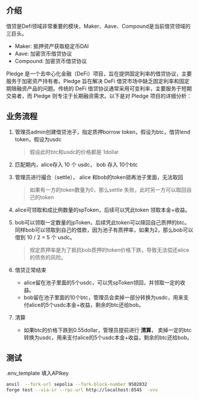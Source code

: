 ## 介绍

借贷是Defi领域非常重要的模块，Maker、Aave、Compound是当前借贷领域的三巨头。

* Maker: 抵押资产获取稳定币DAI 
* Aave: 加密货币借贷协议
* Compound: 加密货币借贷协议

Pledge 是一个去中心化金融（DeFi）项目，旨在提供固定利率的借贷协议，主要服务于加密资产持有者。Pledge 旨在解决 DeFi 借贷市场中缺乏固定利率和固定期限融资产品的问题。传统的 DeFi 借贷协议通常采用可变利率，主要服务于短期交易者，而 Pledge 则专注于长期融资需求。以下是对 Pledge 项目的详细分析：

## 业务流程

1. 管理员admin创建借贷池子，指定质押borrow token，假设为btc，借贷lend token，假设为usdc

   > 假设此时btc和usdc的价格都是 1dollar

2. 匹配期内，alice存入 10 个 usdc， bob 存入 10个btc

3. 管理员进行撮合（settle）， alice 和bob的token锁再池子里面，无法取回

   > 如果有一方的token数量为0，那么settle 失败，此时另一方可以取回自己的token

4. alice可领取和成比例数量的spToken，后续可以凭此token 领取本金+收益。

5. bob可以领取一定数量的jpToken，后续凭此token可以赎回自己质押的btc。同样bob可以领取到自己的借款，因为池子有质押率，如果为2，那么bob可以借到 10 / 2 = 5 个 usdc。

   > 规定质押率是为了抵抗bob质押的token价格下跌，导致无法偿还alice的债务的风险。

6. 借贷正常结束
   * alice留在池子里面的5个usdc，可以凭spToken领回，并领取一定的收益。
   * bob留在池子里面的10个btc，管理员会卖掉一部分转换为usdc，用来支付alice的5个usdc本金+收益，剩余的btc还给bob。
8. 清算
   * 如果btc的价格下跌到0.55dollar，管理员提前进行 **清算**， 卖掉一定的btc转换为usdc，用来支付alice的5个usdc本金+收益，剩余的btc还给bob。

## 测试
 .env_template 填入APIkey
 ```bash
 anvil  --fork-url sepolia --fork-block-number 9502032
 forge test --via-ir --rpc-url http://localhost:8545  -vvv
 ```

